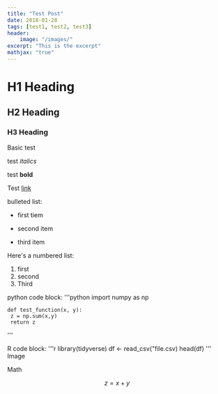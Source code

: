 ```yaml
---
title: "Test Post"
date: 2018-01-28
tags: [test1, test2, test3]
header:
    image: "/images/"
excerpt: "This is the excerpt"
mathjax: "true"
---
```


# H1 Heading

## H2 Heading

### H3 Heading

Basic test

test *italics*

test **bold**

Test [link](www.google.com)

bulleted list:
* first tiem
+ second item
- third item

Here's a numbered list:
1. first
2. second
3. Third

python code block:
'''python
    import numpy as np

    def test_function(x, y):
     z = np.sum(x,y)
     return z
'''

R code block:
'''r
library(tidyverse)
df <- read_csv("file.csv)
head(df)
'''
Image

Math

$$z=x+y$$


